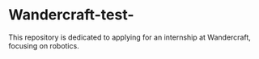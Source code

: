 # Wandercraft-test-
This repository is dedicated to applying for an internship at Wandercraft, focusing on robotics.
